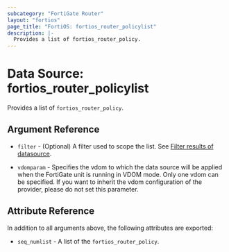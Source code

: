 ```yaml
---
subcategory: "FortiGate Router"
layout: "fortios"
page_title: "FortiOS: fortios_router_policylist"
description: |-
  Provides a list of fortios_router_policy.
---
```


# Data Source: fortios_router_policylist
Provides a list of `fortios_router_policy`.

## Argument Reference

* `filter` - (Optional) A filter used to scope the list. See [Filter results of datasource](https://registry.terraform.io/providers/poroping/fortios/latest/docs/guides/fgt_filter).

* `vdomparam` - Specifies the vdom to which the data source will be applied when the FortiGate unit is running in VDOM mode. Only one vdom can be specified. If you want to inherit the vdom configuration of the provider, please do not set this parameter.

## Attribute Reference

In addition to all arguments above, the following attributes are exported:

* `seq_numlist` -  A list of the `fortios_router_policy`.
